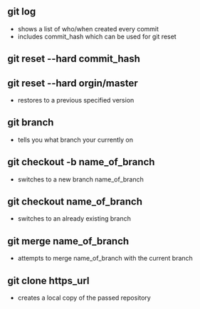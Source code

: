 ## git log
- shows a list of who/when created every commit
- includes commit_hash which can be used for git reset

## git reset --hard commit_hash
## git reset --hard orgin/master
- restores to a previous specified version

## git branch
- tells you what branch your currently on

## git checkout -b name_of_branch
- switches to a new branch name_of_branch

## git checkout name_of_branch
- switches to an already existing branch

## git merge name_of_branch
- attempts to merge name_of_branch with the current branch

## git clone https_url
- creates a local copy of the passed repository